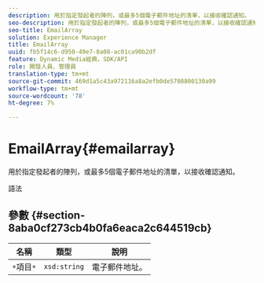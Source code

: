 ```yaml
---
description: 用於指定發起者的陣列，或最多5個電子郵件地址的清單，以接收確認通知。
seo-description: 用於指定發起者的陣列，或最多5個電子郵件地址的清單，以接收確認通知。
seo-title: EmailArray
solution: Experience Manager
title: EmailArray
uuid: fb5f14c6-d950-49e7-8a08-ac01ca90b2df
feature: Dynamic Media經典，SDK/API
role: 開發人員、管理員
translation-type: tm+mt
source-git-commit: 469d1a5c43a972116a8a2efb0de5708800130a99
workflow-type: tm+mt
source-wordcount: '78'
ht-degree: 7%

---
```



# EmailArray{#emailarray}

用於指定發起者的陣列，或最多5個電子郵件地址的清單，以接收確認通知。

語法

## 參數 {#section-8aba0cf273cb4b0fa6eaca2c644519cb}

| 名稱 | 類型 | 說明 |
|---|---|---|
| `*`項目`*` | `xsd:string` | 電子郵件地址。 |

